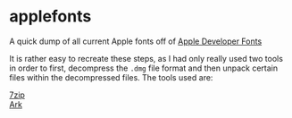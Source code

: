# applefonts
A quick dump of all current Apple fonts off of [Apple Developer Fonts](https://developer.apple.com/fonts/)

It is rather easy to recreate these steps, as I had only really used two tools in order to first, decompress the `.dmg` file format and then unpack certain files within the decompressed files.
The tools used are:<br>

[7zip](https://wiki.archlinux.org/title/7-Zip)<br>
[Ark](https://github.com/KDE/ark)<br>

